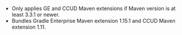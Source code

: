 - Only applies GE and CCUD Maven extensions if Maven version is at least 3.3.1 or newer.
- Bundles Gradle Enterprise Maven extension 1.15.1 and CCUD Maven extension 1.11.
